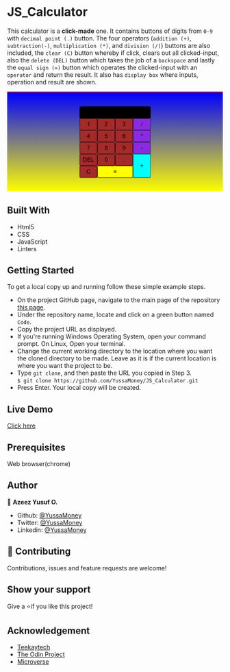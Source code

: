 # JS_Calculator
 
This calculator is a **click-made** one. It contains buttons of digits from `0-9` with `decimal point (.)` button. 
The four operators (`addition (+)`, `subtraction(-)`, `multiplication (*)`, and `division (/)`) buttons are also included, the `clear (C)` button whereby if click, clears out all clicked-input, also the `delete (DEL)` button which takes the job of a `backspace` and lastly the `equal sign (=)` button which operates the clicked-input with an `operator` and return the result. It also has `display box` where inputs, operation and result are shown.

![JS_Calculator](JS_Calculator.png)

## Built With

- Html5
- CSS
- JavaScript
- Linters

## Getting Started

To get a local copy up and running follow these simple example steps.

- On the project GitHub page, navigate to the main page of the repository [this page](https://github.com/YussaMoney/JS_Calculator.git).
- Under the repository name, locate and click on a green button named `Code`.
- Copy the project URL as displayed.
- If you're running Windows Operating System, open your command prompt. On Linux, Open your terminal.
- Change the current working directory to the location where you want the cloned directory to be made. Leave as it is if the current location is where you want the project to be.
- Type `git clone`, and then paste the URL you copied in Step 3.<br>
  `$ git clone https://github.com/YussaMoney/JS_Calculator.git`
- Press Enter. Your local copy will be created.

## Live Demo

[Click here]()

## Prerequisites

Web browser(chrome)

## Author

👤 **Azeez Yusuf O.**

- Github: [@YussaMoney](https://github.com/YussaMoney)
- Twitter: [@YussaMoney](https://twitter.com/YussaMoney)
- Linkedin: [@YussaMoney](https://www.linkedin.com/in/yussamoney)

## 🤝 Contributing

Contributions, issues and feature requests are welcome!

## Show your support

Give a ⭐️if you like this project!

## Acknowledgement

- [Teekaytech](https://github.com/Teekaytech)
- [The Odin Project](https://www.theodinproject.com/lessons/foundations-calculator)
- [Microverse](https://github.com/microverseinc/linters-config/tree/master/html-css)

